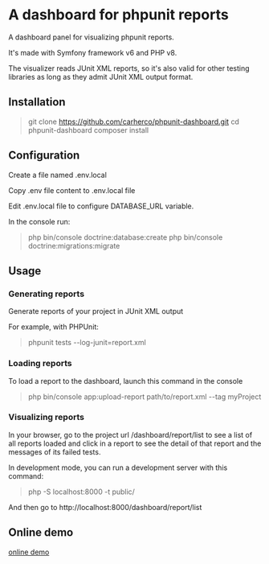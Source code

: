 # A dashboard for phpunit reports

A dashboard panel for visualizing phpunit reports.

It's made with Symfony framework v6 and PHP v8.

The visualizer reads JUnit XML reports, so it's also valid for other testing libraries as long as they admit JUnit XML output format.

## Installation

> git clone https://github.com/carherco/phpunit-dashboard.git
> cd phpunit-dashboard
> composer install

## Configuration

Create a file named .env.local

Copy .env file content to .env.local file

Edit .env.local file to configure DATABASE_URL variable.

In the console run:

> php bin/console doctrine:database:create
> php bin/console doctrine:migrations:migrate

## Usage

### Generating reports

Generate reports of your project in JUnit XML output

For example, with PHPUnit:

> phpunit tests --log-junit=report.xml

### Loading reports

To load a report to the dashboard, launch this command in the console

> php bin/console app:upload-report path/to/report.xml --tag myProject

### Visualizing reports

In your browser, go to the project url /dashboard/report/list to see a list of all reports loaded and click in a report
to see the detail of that report and the messages of its failed tests.

In development mode, you can run a development server with this command:

> php -S localhost:8000 -t public/

And then go to http://localhost:8000/dashboard/report/list

## Online demo

[online demo](https://carherco.es/phpunit-dashboard/public/index.php/dashboard/report/list)
